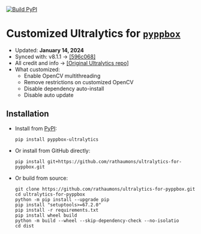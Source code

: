 [![Build PyPI](https://github.com/rathaumons/ultralytics-for-pyppbox/actions/workflows/autobuild.yaml/badge.svg)](https://github.com/rathaumons/ultralytics-for-pyppbox/actions/workflows/autobuild.yaml)

# Customized Ultralytics for [`pyppbox`](https://github.com/rathaumons/pyppbox)

* Updated: **January 14, 2024**
* Synced with: v8.1.1 -> [[596c068]](https://github.com/ultralytics/ultralytics/commit/596c068b18107a743ea8fdad6494878eea1e897f)
* All credit and info -> [[Original Ultralytics repo]](https://github.com/ultralytics/ultralytics)
* What customized:
    - Enable OpenCV multithreading
    - Remove restrictions on customized OpenCV
    - Disable dependency auto-install
    - Disable auto update

## Installation

* Install from [PyPI](https://pypi.org/project/pyppbox-ultralytics/):
    ```
    pip install pyppbox-ultralytics
    ``` 
* Or install from GitHub directly:
    ```
    pip install git+https://github.com/rathaumons/ultralytics-for-pyppbox.git
    ```
* Or build from source:
    ```
    git clone https://github.com/rathaumons/ultralytics-for-pyppbox.git
    cd ultralytics-for-pyppbox
    python -m pip install --upgrade pip
    pip install "setuptools>=67.2.0"
    pip install -r requirements.txt
    pip install wheel build
    python -m build --wheel --skip-dependency-check --no-isolatio
    cd dist
    ```
